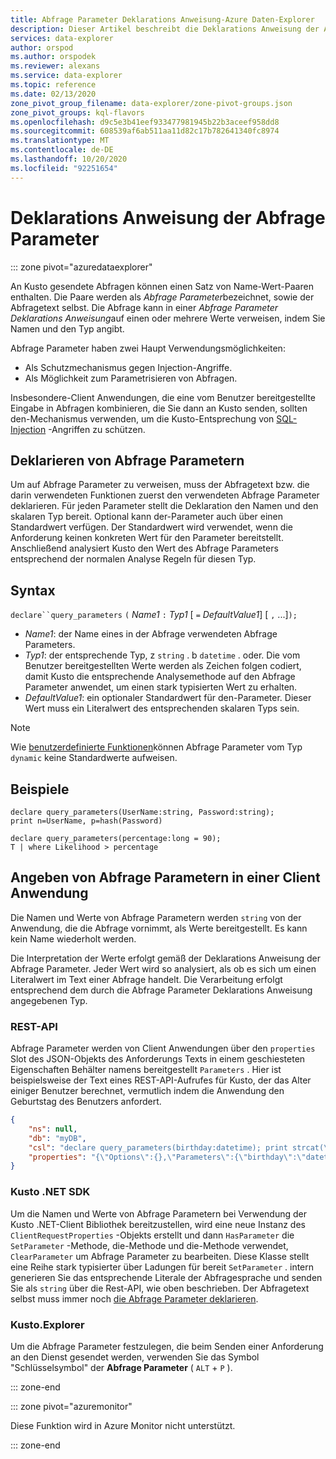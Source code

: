 ```yaml
---
title: Abfrage Parameter Deklarations Anweisung-Azure Daten-Explorer
description: Dieser Artikel beschreibt die Deklarations Anweisung der Abfrage Parameter in Azure Daten-Explorer.
services: data-explorer
author: orspod
ms.author: orspodek
ms.reviewer: alexans
ms.service: data-explorer
ms.topic: reference
ms.date: 02/13/2020
zone_pivot_group_filename: data-explorer/zone-pivot-groups.json
zone_pivot_groups: kql-flavors
ms.openlocfilehash: d9c5e3b41eef933477981945b22b3aceef958dd8
ms.sourcegitcommit: 608539af6ab511aa11d82c17b782641340fc8974
ms.translationtype: MT
ms.contentlocale: de-DE
ms.lasthandoff: 10/20/2020
ms.locfileid: "92251654"
---
```

# <a name="query-parameters-declaration-statement"></a>Deklarations Anweisung der Abfrage Parameter

::: zone pivot="azuredataexplorer"

An Kusto gesendete Abfragen können einen Satz von Name-Wert-Paaren enthalten. Die Paare werden als *Abfrage Parameter*bezeichnet, sowie der Abfragetext selbst. Die Abfrage kann in einer *Abfrage Parameter Deklarations Anweisung*auf einen oder mehrere Werte verweisen, indem Sie Namen und den Typ angibt.

Abfrage Parameter haben zwei Haupt Verwendungsmöglichkeiten:

* Als Schutzmechanismus gegen Injection-Angriffe.
* Als Möglichkeit zum Parametrisieren von Abfragen.

Insbesondere-Client Anwendungen, die eine vom Benutzer bereitgestellte Eingabe in Abfragen kombinieren, die Sie dann an Kusto senden, sollten den-Mechanismus verwenden, um die Kusto-Entsprechung von [SQL-Injection](https://en.wikipedia.org/wiki/SQL_injection) -Angriffen zu schützen.

## <a name="declaring-query-parameters"></a>Deklarieren von Abfrage Parametern

Um auf Abfrage Parameter zu verweisen, muss der Abfragetext bzw. die darin verwendeten Funktionen zuerst den verwendeten Abfrage Parameter deklarieren. Für jeden Parameter stellt die Deklaration den Namen und den skalaren Typ bereit. Optional kann der-Parameter auch über einen Standardwert verfügen. Der Standardwert wird verwendet, wenn die Anforderung keinen konkreten Wert für den Parameter bereitstellt. Anschließend analysiert Kusto den Wert des Abfrage Parameters entsprechend der normalen Analyse Regeln für diesen Typ.

## <a name="syntax"></a>Syntax

`declare``query_parameters` `(` *Name1* `:` *Typ1* [ `=` *DefaultValue1*] [ `,` ...]`);`

* *Name1*: der Name eines in der Abfrage verwendeten Abfrage Parameters.
* *Typ1*: der entsprechende Typ, z `string` . b `datetime` . oder.
  Die vom Benutzer bereitgestellten Werte werden als Zeichen folgen codiert, damit Kusto die entsprechende Analysemethode auf den Abfrage Parameter anwendet, um einen stark typisierten Wert zu erhalten.
* *DefaultValue1*: ein optionaler Standardwert für den-Parameter. Dieser Wert muss ein Literalwert des entsprechenden skalaren Typs sein.

> [!NOTE]
> Wie [benutzerdefinierte Funktionen](functions/user-defined-functions.md)können Abfrage Parameter vom Typ `dynamic` keine Standardwerte aufweisen.

## <a name="examples"></a>Beispiele

```kusto
declare query_parameters(UserName:string, Password:string);
print n=UserName, p=hash(Password)
```

```kusto
declare query_parameters(percentage:long = 90);
T | where Likelihood > percentage
```

## <a name="specifying-query-parameters-in-a-client-application"></a>Angeben von Abfrage Parametern in einer Client Anwendung

Die Namen und Werte von Abfrage Parametern werden `string` von der Anwendung, die die Abfrage vornimmt, als Werte bereitgestellt. Es kann kein Name wiederholt werden.

Die Interpretation der Werte erfolgt gemäß der Deklarations Anweisung der Abfrage Parameter. Jeder Wert wird so analysiert, als ob es sich um einen Literalwert im Text einer Abfrage handelt. Die Verarbeitung erfolgt entsprechend dem durch die Abfrage Parameter Deklarations Anweisung angegebenen Typ.

### <a name="rest-api"></a>REST-API

Abfrage Parameter werden von Client Anwendungen über den `properties` Slot des JSON-Objekts des Anforderungs Texts in einem geschiesteten Eigenschaften Behälter namens bereitgestellt `Parameters` . Hier ist beispielsweise der Text eines REST-API-Aufrufes für Kusto, der das Alter einiger Benutzer berechnet, vermutlich indem die Anwendung den Geburtstag des Benutzers anfordert.

``` json
{
    "ns": null,
    "db": "myDB",
    "csl": "declare query_parameters(birthday:datetime); print strcat(\"Your age is: \", tostring(now() - birthday))",
    "properties": "{\"Options\":{},\"Parameters\":{\"birthday\":\"datetime(1970-05-11)\",\"courses\":\"dynamic(['Java', 'C++'])\"}}"
}
```

### <a name="kusto-net-sdk"></a>Kusto .NET SDK

Um die Namen und Werte von Abfrage Parametern bei Verwendung der Kusto .NET-Client Bibliothek bereitzustellen, wird eine neue Instanz des `ClientRequestProperties` -Objekts erstellt und dann `HasParameter` die `SetParameter` -Methode, die-Methode und die-Methode verwendet, `ClearParameter` um Abfrage Parameter zu bearbeiten. Diese Klasse stellt eine Reihe stark typisierter über Ladungen für bereit `SetParameter` . intern generieren Sie das entsprechende Literale der Abfragesprache und senden Sie als `string` über die Rest-API, wie oben beschrieben. Der Abfragetext selbst muss immer noch [die Abfrage Parameter deklarieren](#declaring-query-parameters).

### <a name="kustoexplorer"></a>Kusto.Explorer

Um die Abfrage Parameter festzulegen, die beim Senden einer Anforderung an den Dienst gesendet werden, verwenden Sie das Symbol "Schlüsselsymbol" der **Abfrage Parameter** ( `ALT`  +  `P` ).

::: zone-end

::: zone pivot="azuremonitor"

Diese Funktion wird in Azure Monitor nicht unterstützt.

::: zone-end
